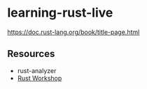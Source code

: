 # learning-rust-live

https://doc.rust-lang.org/book/title-page.html


## Resources
- rust-analyzer
- [Rust Workshop](https://www.youtube.com/watch?v=md-ecvXBGzI)